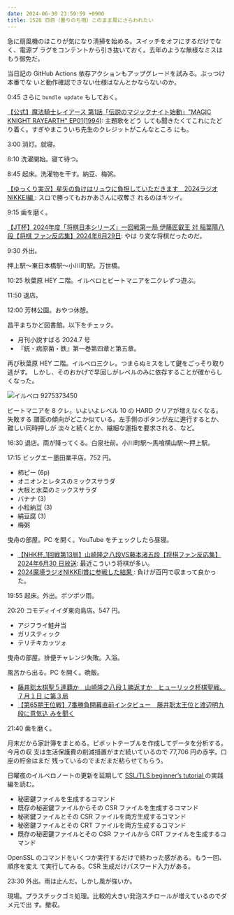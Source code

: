 ```yaml
---
date: 2024-06-30 23:59:59 +0900
title: 1526 日目（曇りのち雨）このまま風にさらわれたい
---
```


急に扇風機のほこりが気になり清掃を始める。スイッチをオフにするだけでなく、電源プ
ラグをコンテントから引き抜いておく。去年のような無様なミスはもう御免だ。

当日記の GitHub Actions 依存アクションもアップグレードを試みる。ぶっつけ本番でな
いと動作確認できない仕様はなんとかならないのか。

0:45 さらに `bundle update` もしておく。

[【公式】魔法騎士レイアース 第1話「伝説のマジックナイト始動」"MAGIC KNIGHT
RAYEARTH" EP01(1994)](https://www.youtube.com/watch?v=5VADiB7Z_w0): 主題歌をどう
しても聞きたくてこれにたどり着く。すぎやまこういち先生のクレジットがこんなところ
にも。

3:00 消灯。就寝。

8:10 洗濯開始。寝て待つ。

8:45 起床。洗濯物を干す。納豆、梅粥。

[【ゆっくり実況】星矢の負けはリュウに負担していただきます　2024ラジオNIKKEI編
](https://www.youtube.com/watch?v=bwr8Prj8JCk): スロで勝ってもおかあさんに収奪さ
れるのはキツイ。

9:15 歯を磨く。

[【JT杯】2024年度「将棋日本シリーズ」一回戦第一局 伊藤匠叡王 対 稲葉陽八段【将棋
ファン反応集】2024年6月29日](https://www.youtube.com/watch?v=E8yRBEzZu-w): やは
り変な将棋だったのだ。

9:30 外出。

押上駅～東日本橋駅～小川町駅。万世橋。

10:25 秋葉原 HEY 二階。イルベロとビートマニアを二クレずつ遊ぶ。

11:50 退店。

12:00 芳林公園。おやつ休憩。

昌平まちかど図書館。以下をチェック。

* 月刊小説すばる 2024.7 号
* 『銃・病原菌・鉄』第一巻第四章と第五章。

再び秋葉原 HEY 二階。イルベロ三クレ。つまらぬミスをして鍵をごっそり取り逃がす。
しかし、そのおかげで早回しがレベルのみに依存することが確からしくなった。

![イルベロ 9275373450](https://pbs.twimg.com/media/GRTycbSbUAAAFFX?format=jpg&name=small)

ビートマニアを 8 クレ。いよいよレベル 10 の HARD クリアが増えなくなる。失敗する
譜面の傾向がどこか似ている。左手側のボタンが左に進行するとか、難しい同時押しが
淡々と続くとか、繊細な運指を要求される、など。

16:30 退店。雨が降ってくる。白泉社前。小川町駅～馬喰横山駅～押上駅。

17:15 ビッグエー墨田業平店。752 円。

* 柿ピー (6p)
* オニオンとレタスのミックスサラダ
* 大根と水菜のミックスサラダ
* バナナ (3)
* 小粒納豆 (3)
* 絹豆腐 (3)
* 梅粥

曳舟の部屋。PC を開く。YouTube をチェックしたら昼寝。

* [【NHK杯_1回戦第13局】山崎隆之八段VS藤本渚五段【将棋ファン反応集】2024年6月30
  日放送](https://www.youtube.com/watch?v=pMFz-386G5I): 最近こういう将棋が多い。
* [2024魔境ラジオNIKKEI賞に参戦した結果
  ](https://www.youtube.com/watch?v=OW_MDaD0ALE): 負けが百円で収まって良かった。

19:55 起床。外出。ポツポツ雨。

20:20 コモディイイダ東向島店。547 円。

* アジフライ鮭弁当
* ガリスティック
* テリチキカッツォ

曳舟の部屋。排便チャレンジ失敗。入浴。

風呂から出る。PC を開く。晩飯。

* [藤井聡太棋聖５連覇か　山崎隆之八段１勝返すか　ヒューリック杯棋聖戦、７月１日
  に第３局](https://www.youtube.com/watch?v=5OjNwmA8tqI)
* [【第65期王位戦】7番勝負開幕直前インタビュー　藤井聡太王位と渡辺明九段に意気込
  みを聞く](https://www.youtube.com/watch?v=6IS0Hj8Sbrs)

21:40 歯を磨く。

月末だから家計簿をまとめる。ピボットテーブルを作成してデータを分析する。今月の収
支は生活保護費の削減措置がまだ続いているので 77,706 円の赤字。口座の貯金はまだ
残っているのでまだまだ粘らせてもらう。

日曜夜のイルベロノートの更新を延期して [SSL/TLS beginner’s tutorial
](https://medium.com/talpor/ssl-tls-authentication-explained-86f00064280) の実践
編を読む。

* 秘密鍵ファイルを生成するコマンド
* 既存の秘密鍵ファイルからその CSR ファイルを生成するコマンド
* 秘密鍵ファイルとその CSR ファイルを両方生成するコマンド
* 秘密鍵ファイルとその CRT ファイルを両方生成するコマンド
* 既存の秘密鍵ファイルとその CSR ファイルから CRT ファイルを生成するコマンド

OpenSSL のコマンドをいくつか実行するだけで終わった感がある。もう一回、順序を変え
て実行してみる。CSR 生成だけパスワード入力がある。

23:30 外出。雨は止んだ。しかし風が強いか。

現場。プラスチックゴミ処理。比較的大きい発泡スチロールが増えているのでダメ元で出
す。撤収。
